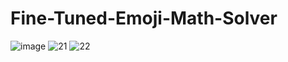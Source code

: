 # Fine-Tuned-Emoji-Math-Solver
![image](https://github.com/user-attachments/assets/21ca40b0-9816-4c4d-accf-80f29e2dca44)
![21](https://github.com/user-attachments/assets/10d92ee0-ce6b-441c-8f32-df5f32944246)
![22](https://github.com/user-attachments/assets/92e8ceac-fa52-4168-98c9-1ad74126fba3)
